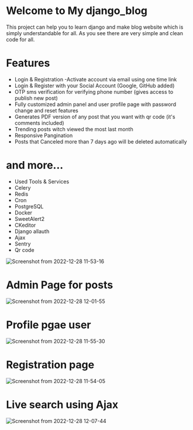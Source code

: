# Welcome to My django_blog

This project can help you to learn django and make blog website which is simply understandable for all. As you see there are very simple and clean code for all.

# Features
- Login & Registration
-Activate account via email using one time link
- Login & Register with your Social Account (Google, GitHub added)
- OTP sms verification for verifying phone number (gives access to publish new post)
- Fully customized admin panel and user profile page with password change and reset features
- Generates PDF version of any post that you want with qr code (it's comments included)
- Trending posts witch viewed the most last month
- Responsive Pangination
- Posts that Canceled more than 7 days ago will be deleted automatically
# and more...
- Used Tools & Services
- Celery
- Redis
- Cron
- PostgreSQL
- Docker
- SweetAlert2
- CKeditor
- Django allauth
- Ajax
- Sentry
- Qr code

![Screenshot from 2022-12-28 11-53-16](https://user-images.githubusercontent.com/115580685/209771979-0d851d99-edea-432e-9294-b3a68f55d1d8.png)


# Admin Page for posts
![Screenshot from 2022-12-28 12-01-55](https://user-images.githubusercontent.com/115580685/209772152-f56fce53-527b-4431-bf49-27aa6e1d3d64.png)


# Profile pgae user
![Screenshot from 2022-12-28 11-55-30](https://user-images.githubusercontent.com/115580685/209772264-6c975f05-81fa-42b8-8284-a5010baaf940.png)


# Registration page
![Screenshot from 2022-12-28 11-54-05](https://user-images.githubusercontent.com/115580685/209772409-ff24c2b7-bce7-4a7c-9afb-fa4a93e8a92a.png)

 # Live search using Ajax
 ![Screenshot from 2022-12-28 12-07-44](https://user-images.githubusercontent.com/115580685/209772721-71e409d3-bf7f-4e98-907c-d04e5c1a715e.png)

 
